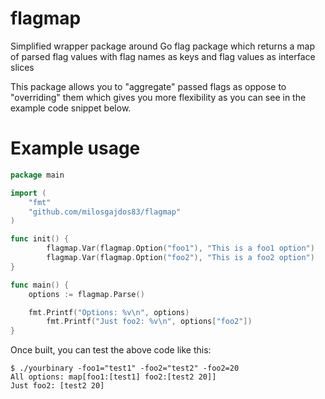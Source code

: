 flagmap
=======

Simplified wrapper package around Go flag package which returns a map of parsed flag values with flag names as keys and flag values as interface slices

This package allows you to "aggregate" passed flags as oppose to "overriding" them which gives you more flexibility as you can see in the example code snippet below.

Example usage
==============


```go
package main

import (
	"fmt"
	"github.com/milosgajdos83/flagmap"
)

func init() {
        flagmap.Var(flagmap.Option("foo1"), "This is a foo1 option")
        flagmap.Var(flagmap.Option("foo2"), "This is a foo2 option")
}

func main() {
	options := flagmap.Parse()

	fmt.Printf("Options: %v\n", options)
        fmt.Printf("Just foo2: %v\n", options["foo2"])
}
```

Once built, you can test the above code like this:
```
$ ./yourbinary -foo1="test1" -foo2="test2" -foo2=20
All options: map[foo1:[test1] foo2:[test2 20]]
Just foo2: [test2 20]
```
